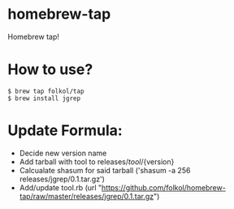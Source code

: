 # homebrew-tap
Homebrew tap!

# How to use?
    $ brew tap folkol/tap
    $ brew install jgrep

# Update Formula:
 - Decide new version name
 - Add tarball with tool to releases/${tool}/${version}
 - Calcualate shasum for said tarball ('shasum -a 256 releases/jgrep/0.1.tar.gz')
 - Add/update tool.rb (url "https://github.com/folkol/homebrew-tap/raw/master/releases/jgrep/0.1.tar.gz")
